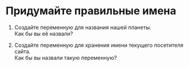 # Придумайте правильные имена   <br/>

1. Создайте переменную для названия нашей планеты. <br/> 
Как бы вы её назвали? <br/>

2. Создайте переменную для хранения имени текущего посетителя сайта. <br/> 
Как бы вы назвали такую переменную? <br/>